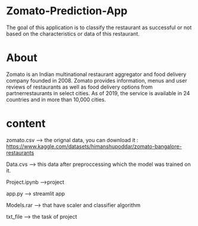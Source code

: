 # Zomato-Prediction-App
The goal of this application is to classify the restaurant as successful or not based on the characteristics or data of this restaurant.

# About
Zomato  is an Indian multinational restaurant aggregator and food delivery company founded  in 2008. Zomato provides information, menus and user reviews of restaurants 
as well as food delivery options from partnerrestaurants in select cities. As of 2019, the service is available in 24 countries and in more than 10,000 cities.

# content
zomato.csv --> the orignal data, you can download it : https://www.kaggle.com/datasets/himanshupoddar/zomato-bangalore-restaurants

Data.cvs --> this data after preproccessing which the model was trained on it.

Project.ipynb -->project

app.py --> streamlit app

Models.rar --> that have scaler and classifier algorithm

txt_file --> the task of project
